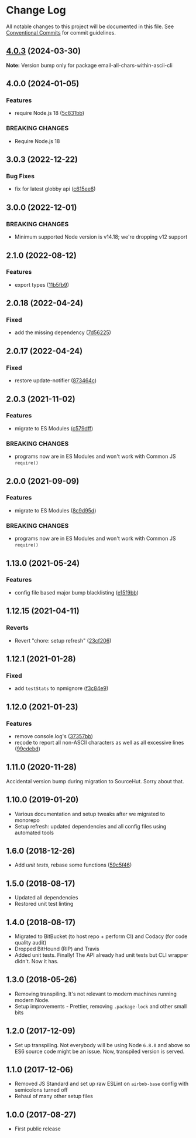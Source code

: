 # Change Log

All notable changes to this project will be documented in this file.
See [Conventional Commits](https://conventionalcommits.org) for commit guidelines.

## [4.0.3](https://github.com/codsen/codsen/compare/email-all-chars-within-ascii-cli@4.0.2...email-all-chars-within-ascii-cli@4.0.3) (2024-03-30)

**Note:** Version bump only for package email-all-chars-within-ascii-cli

## 4.0.0 (2024-01-05)

### Features

- require Node.js 18 ([5c831bb](https://github.com/codsen/codsen/commit/5c831bbdf06c7c7da8a6920de4148d6121c76cf7))

### BREAKING CHANGES

- Require Node.js 18

## 3.0.3 (2022-12-22)

### Bug Fixes

- fix for latest globby api ([c615ee6](https://github.com/codsen/codsen/commit/c615ee6ba4994d2df0f8d7a59e61c4d39693a574))

## 3.0.0 (2022-12-01)

### BREAKING CHANGES

- Minimum supported Node version is v14.18; we're dropping v12 support

## 2.1.0 (2022-08-12)

### Features

- export types ([11b5fb9](https://github.com/codsen/codsen/commit/11b5fb936ce20e0a77c3a09806773e1cd7695c50))

## 2.0.18 (2022-04-24)

### Fixed

- add the missing dependency ([7d56225](https://github.com/codsen/codsen/commit/7d56225e329f6cd9d37c375e3540ae5c16ab99eb))

## 2.0.17 (2022-04-24)

### Fixed

- restore update-notifier ([873464c](https://github.com/codsen/codsen/commit/873464ccf4ccf6dd1630622d8ce3624a45ffa9eb))

## 2.0.3 (2021-11-02)

### Features

- migrate to ES Modules ([c579dff](https://github.com/codsen/codsen/commit/c579dff3b23205e383035ca10ddcec671e35d0fe))

### BREAKING CHANGES

- programs now are in ES Modules and won't work with Common JS `require()`

## 2.0.0 (2021-09-09)

### Features

- migrate to ES Modules ([8c9d95d](https://github.com/codsen/codsen/commit/8c9d95d5dea0b769c2f070397141918a4893d575))

### BREAKING CHANGES

- programs now are in ES Modules and won't work with Common JS `require()`

## 1.13.0 (2021-05-24)

### Features

- config file based major bump blacklisting ([e15f9bb](https://github.com/codsen/codsen/commit/e15f9bba1c4fd5f847ac28b3f38fa6ee633f5dca))

## 1.12.15 (2021-04-11)

### Reverts

- Revert "chore: setup refresh" ([23cf206](https://github.com/codsen/codsen/commit/23cf206970a087ff0fa04e61f94d919f59ab3881))

## 1.12.1 (2021-01-28)

### Fixed

- add `testStats` to npmignore ([f3c84e9](https://github.com/codsen/codsen/commit/f3c84e95afc5514214312f913692d85b2e12eb29))

## 1.12.0 (2021-01-23)

### Features

- remove console.log's ([37357bb](https://github.com/codsen/codsen/commit/37357bb53f9542ffbe129d3bd2a7660044bd6619))
- recode to report all non-ASCII characters as well as all excessive lines ([99cdebd](https://github.com/codsen/codsen/commit/99cdebd22d4364a15f0d99d1c83aa9cc07645b2f))

## 1.11.0 (2020-11-28)

Accidental version bump during migration to SourceHut. Sorry about that.

## 1.10.0 (2019-01-20)

- Various documentation and setup tweaks after we migrated to monorepo
- Setup refresh: updated dependencies and all config files using automated tools

## 1.6.0 (2018-12-26)

- Add _unit tests_, rebase some functions ([59c5f46](https://gitlab.com/codsen/codsen/tree/master/packages/email-all-chars-within-ascii-cli/commits/59c5f46))

## 1.5.0 (2018-08-17)

- Updated all dependencies
- Restored unit test linting

## 1.4.0 (2018-08-17)

- Migrated to BitBucket (to host repo + perform CI) and Codacy (for code quality audit)
- Dropped BitHound (RIP) and Travis
- Added unit tests. Finally! The API already had unit tests but CLI wrapper didn't. Now it has.

## 1.3.0 (2018-05-26)

- Removing transpiling. It's not relevant to modern machines running modern Node.
- Setup improvements - Prettier, removing `.package-lock` and other small bits

## 1.2.0 (2017-12-09)

- Set up transpiling. Not everybody will be using Node `6.8.0` and above so ES6 source code might be an issue. Now, transpiled version is served.

## 1.1.0 (2017-12-06)

- Removed JS Standard and set up raw ESLint on `airbnb-base` config with semicolons turned off
- Rehaul of many other setup files

## 1.0.0 (2017-08-27)

- First public release
